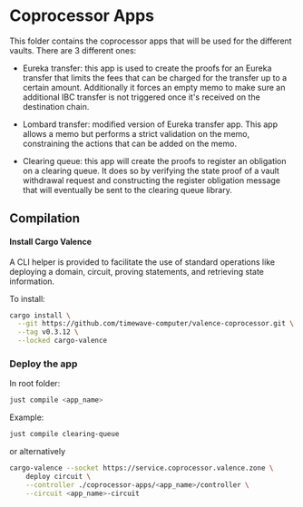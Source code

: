 # Coprocessor Apps

This folder contains the coprocessor apps that will be used for the different vaults. There are 3 different ones:

- Eureka transfer: this app is used to create the proofs for an Eureka transfer that limits the fees that can be charged for the transfer up to a certain amount. Additionally it forces an empty memo to make sure an additional IBC transfer is not triggered once it's received on the destination chain.

- Lombard transfer: modified version of Eureka transfer app. This app allows a memo but performs a strict validation on the memo, constraining the actions that can be added on the memo.

- Clearing queue: this app will create the proofs to register an obligation on a clearing queue. It does so by verifying the state proof of a vault withdrawal request and constructing the register obligation message that will eventually be sent to the clearing queue library.

## Compilation

#### Install Cargo Valence

A CLI helper is provided to facilitate the use of standard operations like deploying a domain, circuit, proving statements, and retrieving state information.

To install:

```bash
cargo install \
  --git https://github.com/timewave-computer/valence-coprocessor.git \
  --tag v0.3.12 \
  --locked cargo-valence
```

### Deploy the app

In root folder:

```bash
just compile <app_name>
```

Example:

```bash
just compile clearing-queue
```

or alternatively

```bash
cargo-valence --socket https://service.coprocessor.valence.zone \
    deploy circuit \
    --controller ./coprocessor-apps/<app_name>/controller \
    --circuit <app_name>-circuit
```
